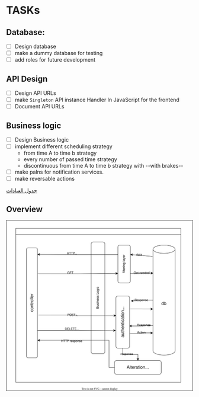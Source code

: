 # TASKs

## Database: 
- [ ] Design database
- [ ] make a dummy database for testing 
- [ ] add roles for future development

## API Design 
- [ ] Design API URLs
- [ ] make `Singleton` API instance Handler In JavaScript for the frontend
- [ ] Document API URLs

##  Business logic
- [ ] Design Business logic 
- [ ] implement different scheduling strategy
    - from time A to time b strategy
    - every number of passed time strategy
    - discontinuous from time A to time b strategy with --with brakes--
- [ ] make palns for notification services.
- [ ] make reversable actions

[جدول العيادات](etc/جدول%20العيادات%20الخارجية%202023.docx)


## Overview 
![img](etc/imgs/system-desgin.drawio.svg)


